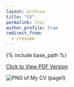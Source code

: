 ```yaml
---
layout: archive
title: "CV"
permalink: /cv/
author_profile: true
redirect_from:
  - /resume
---
```


{% include base_path %}

<a href="http://https://github.com/tan-chirr/tan-chirr.github.io/blob/master/files/Tanaka_Chirara%20Resume.pdf" target="_blank">Click to View PDF Version</a>

<img alt="PNG of My CV (page1)" src="https://github.com/tan-chirr/tan-chirr.github.io/blob/master/files/Tanaka_Chirara%20Resume.pdf.png" />



